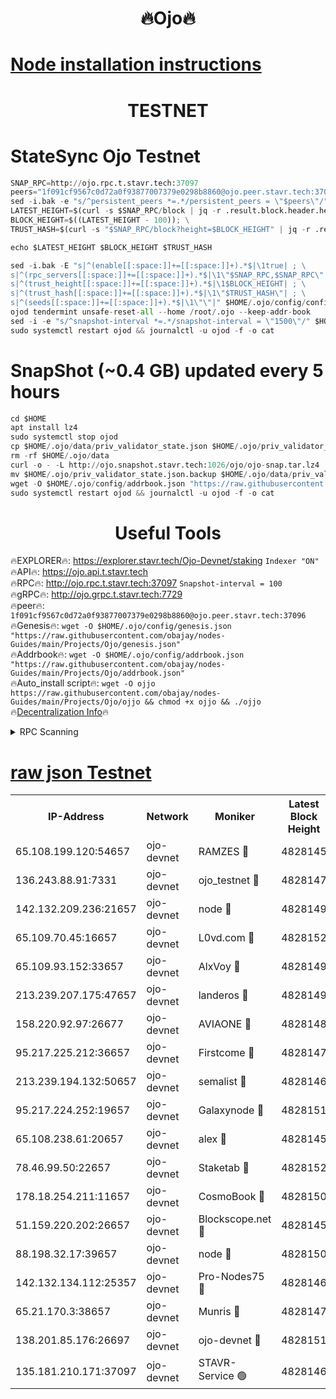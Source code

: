 <h1 align="center"> 🔥Ojo🔥</h1>

[Node installation instructions](https://github.com/obajay/nodes-Guides/tree/main/Projects/Ojo)
=

<h1 align="center"> TESTNET</h1>

# StateSync Ojo Testnet
```python
SNAP_RPC=http://ojo.rpc.t.stavr.tech:37097
peers="1f091cf9567c0d72a0f93877007379e0298b8860@ojo.peer.stavr.tech:37096"
sed -i.bak -e "s/^persistent_peers *=.*/persistent_peers = \"$peers\"/" $HOME/.ojo/config/config.toml
LATEST_HEIGHT=$(curl -s $SNAP_RPC/block | jq -r .result.block.header.height); \
BLOCK_HEIGHT=$((LATEST_HEIGHT - 100)); \
TRUST_HASH=$(curl -s "$SNAP_RPC/block?height=$BLOCK_HEIGHT" | jq -r .result.block_id.hash)

echo $LATEST_HEIGHT $BLOCK_HEIGHT $TRUST_HASH

sed -i.bak -E "s|^(enable[[:space:]]+=[[:space:]]+).*$|\1true| ; \
s|^(rpc_servers[[:space:]]+=[[:space:]]+).*$|\1\"$SNAP_RPC,$SNAP_RPC\"| ; \
s|^(trust_height[[:space:]]+=[[:space:]]+).*$|\1$BLOCK_HEIGHT| ; \
s|^(trust_hash[[:space:]]+=[[:space:]]+).*$|\1\"$TRUST_HASH\"| ; \
s|^(seeds[[:space:]]+=[[:space:]]+).*$|\1\"\"|" $HOME/.ojo/config/config.toml
ojod tendermint unsafe-reset-all --home /root/.ojo --keep-addr-book
sed -i -e "s/^snapshot-interval *=.*/snapshot-interval = \"1500\"/" $HOME/.ojo/config/app.toml
sudo systemctl restart ojod && journalctl -u ojod -f -o cat
```
# SnapShot (~0.4 GB) updated every 5 hours
```python
cd $HOME
apt install lz4
sudo systemctl stop ojod
cp $HOME/.ojo/data/priv_validator_state.json $HOME/.ojo/priv_validator_state.json.backup
rm -rf $HOME/.ojo/data
curl -o - -L http://ojo.snapshot.stavr.tech:1026/ojo/ojo-snap.tar.lz4 | lz4 -c -d - | tar -x -C $HOME/.ojo --strip-components 2
mv $HOME/.ojo/priv_validator_state.json.backup $HOME/.ojo/data/priv_validator_state.json
wget -O $HOME/.ojo/config/addrbook.json "https://raw.githubusercontent.com/obajay/nodes-Guides/main/Projects/Ojo/addrbook.json"
sudo systemctl restart ojod && journalctl -u ojod -f -o cat
```
 <h1 align="center"> Useful Tools</h1>

🔥EXPLORER🔥:        https://explorer.stavr.tech/Ojo-Devnet/staking        `Indexer "ON"` \
🔥API🔥:                     https://ojo.api.t.stavr.tech \
🔥RPC🔥:                    http://ojo.rpc.t.stavr.tech:37097              `Snapshot-interval = 100` \
🔥gRPC🔥:                  http://ojo.grpc.t.stavr.tech:7729 \
🔥peer🔥:                   `1f091cf9567c0d72a0f93877007379e0298b8860@ojo.peer.stavr.tech:37096` \
🔥Genesis🔥:    ```wget -O $HOME/.ojo/config/genesis.json "https://raw.githubusercontent.com/obajay/nodes-Guides/main/Projects/Ojo/genesis.json"``` \
🔥Addrbook🔥:    ```wget -O $HOME/.ojo/config/addrbook.json "https://raw.githubusercontent.com/obajay/nodes-Guides/main/Projects/Ojo/addrbook.json"``` \
🔥Auto_install script🔥: ```wget -O ojjo https://raw.githubusercontent.com/obajay/nodes-Guides/main/Projects/Ojo/ojjo && chmod +x ojjo && ./ojjo``` \
🔥[Decentralization Info](https://github.com/obajay/StateSync-snapshots/tree/main/Projects/Ojo/Decentralization)🔥



<details>
<summary>RPC Scanning</summary>

<h2 align="center"> We scan nodes in real time every 4 hours. And we provide the final result of RPC endpoints.
We cannot influence the operation of these nodes in any way. </h2>


```python
If Voting Power is higher than 0 --> then the Node is a validator of the network and may be subject to attack and be a potential threat to the chain.
```
```python
We marked such validators with a red symbol
```

</details>

[raw json Testnet](https://rpc-check.ojot.stavr.tech/ojot/rpc-ojot-result.json)
=


<table><tr><th>IP-Address</th><th>Network</th><th>Moniker</th><th>Latest Block Height</th><th>Earliest Block Height</th><th>Catching Up</th><th>Tx Index</th><th>Voting Power</th><th>Scan Time</th></tr><tr><td>65.108.199.120:54657</td><td>ojo-devnet</td><td>RAMZES 🔴</td><td>4828145</td><td>306156</td><td>False</td><td>on</td><td>15420</td><td>2024-01-05T21:51:10.543525219UTC</td></tr><tr><td>136.243.88.91:7331</td><td>ojo-devnet</td><td>ojo_testnet 🔴</td><td>4828147</td><td>308845</td><td>False</td><td>on</td><td>1000</td><td>2024-01-05T21:51:17.076868474UTC</td></tr><tr><td>142.132.209.236:21657</td><td>ojo-devnet</td><td>node 🔴</td><td>4828149</td><td>350001</td><td>False</td><td>on</td><td>1999</td><td>2024-01-05T21:51:32.720812010UTC</td></tr><tr><td>65.109.70.45:16657</td><td>ojo-devnet</td><td>L0vd.com 🔴</td><td>4828152</td><td>695918</td><td>False</td><td>off</td><td>998</td><td>2024-01-05T21:51:44.904025177UTC</td></tr><tr><td>65.109.93.152:33657</td><td>ojo-devnet</td><td>AlxVoy 🔴</td><td>4828149</td><td>2319801</td><td>False</td><td>on</td><td>4536782</td><td>2024-01-05T21:51:32.459660316UTC</td></tr><tr><td>213.239.207.175:47657</td><td>ojo-devnet</td><td>landeros 🔴</td><td>4828149</td><td>2714001</td><td>False</td><td>off</td><td>11083</td><td>2024-01-05T21:51:27.952958451UTC</td></tr><tr><td>158.220.92.97:26677</td><td>ojo-devnet</td><td>AVIAONE 🔴</td><td>4828148</td><td>2754001</td><td>False</td><td>on</td><td>13867</td><td>2024-01-05T21:51:27.637341568UTC</td></tr><tr><td>95.217.225.212:36657</td><td>ojo-devnet</td><td>Firstcome 🔴</td><td>4828147</td><td>2985946</td><td>False</td><td>on</td><td>13566</td><td>2024-01-05T21:51:16.803020865UTC</td></tr><tr><td>213.239.194.132:50657</td><td>ojo-devnet</td><td>semalist 🔴</td><td>4828146</td><td>3223522</td><td>False</td><td>on</td><td>21037</td><td>2024-01-05T21:51:10.792241238UTC</td></tr><tr><td>95.217.224.252:19657</td><td>ojo-devnet</td><td>Galaxynode 🔴</td><td>4828151</td><td>3685492</td><td>False</td><td>on</td><td>11888</td><td>2024-01-05T21:51:42.221933188UTC</td></tr><tr><td>65.108.238.61:20657</td><td>ojo-devnet</td><td>alex 🔴</td><td>4828145</td><td>4158001</td><td>False</td><td>on</td><td>11359</td><td>2024-01-05T21:51:10.223021372UTC</td></tr><tr><td>78.46.99.50:22657</td><td>ojo-devnet</td><td>Staketab 🔴</td><td>4828152</td><td>4254801</td><td>False</td><td>on</td><td>1276</td><td>2024-01-05T21:51:45.179196435UTC</td></tr><tr><td>178.18.254.211:11657</td><td>ojo-devnet</td><td>CosmoBook 🔴</td><td>4828150</td><td>4392001</td><td>False</td><td>off</td><td>1057</td><td>2024-01-05T21:51:35.136743915UTC</td></tr><tr><td>51.159.220.202:26657</td><td>ojo-devnet</td><td>Blockscope.net 🔴</td><td>4828145</td><td>4425001</td><td>False</td><td>on</td><td>981</td><td>2024-01-05T21:51:09.892188987UTC</td></tr><tr><td>88.198.32.17:39657</td><td>ojo-devnet</td><td>node 🔴</td><td>4828150</td><td>4710001</td><td>False</td><td>on</td><td>82975</td><td>2024-01-05T21:51:37.420900015UTC</td></tr><tr><td>142.132.134.112:25357</td><td>ojo-devnet</td><td>Pro-Nodes75 🔴</td><td>4828146</td><td>4728146</td><td>False</td><td>on</td><td>24651</td><td>2024-01-05T21:51:13.962081068UTC</td></tr><tr><td>65.21.170.3:38657</td><td>ojo-devnet</td><td>Munris 🔴</td><td>4828147</td><td>4728147</td><td>False</td><td>off</td><td>20123</td><td>2024-01-05T21:51:16.409466783UTC</td></tr><tr><td>138.201.85.176:26697</td><td>ojo-devnet</td><td>ojo-devnet 🔴</td><td>4828151</td><td>4728151</td><td>False</td><td>on</td><td>1000024000</td><td>2024-01-05T21:51:44.537091881UTC</td></tr><tr><td>135.181.210.171:37097</td><td>ojo-devnet</td><td>STAVR-Service 🟢</td><td>4828146</td><td>4827701</td><td>False</td><td>on</td><td>0</td><td>2024-01-05T21:51:11.634141687UTC</td></tr></table>
